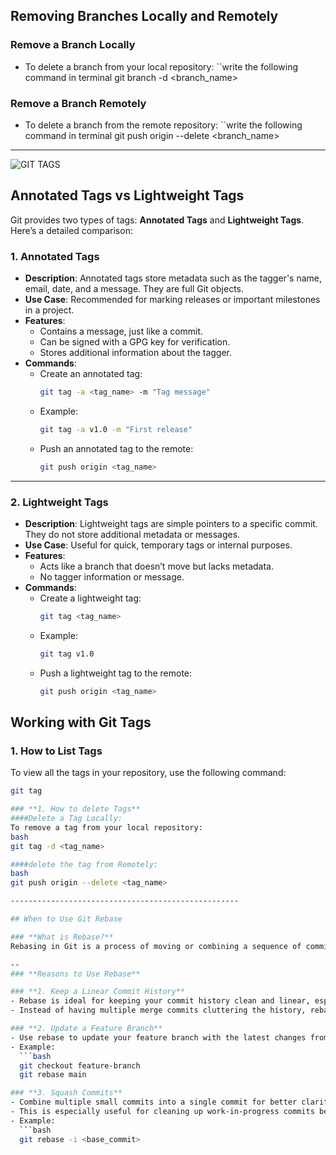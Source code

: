 ## Removing Branches Locally and Remotely

### **Remove a Branch Locally**
- To delete a branch from your local repository:
  ``write the following command in terminal
  git branch -d <branch_name>

### **Remove a Branch Remotely**
- To delete a branch from the remote repository:
  ``write the following command in terminal
git push origin --delete <branch_name>

----------------------------------------------------

![GIT TAGS]([https://miro.medium.com/v2/resize:fit:638/1*CW-G-2zVFpEfEZNOTBvT0g.jpeg])

## Annotated Tags vs Lightweight Tags

Git provides two types of tags: **Annotated Tags** and **Lightweight Tags**. Here’s a detailed comparison:

### **1. Annotated Tags**
- **Description**: Annotated tags store metadata such as the tagger's name, email, date, and a message. They are full Git objects.
- **Use Case**: Recommended for marking releases or important milestones in a project.
- **Features**:
  - Contains a message, just like a commit.
  - Can be signed with a GPG key for verification.
  - Stores additional information about the tagger.
- **Commands**:
  - Create an annotated tag:
    ```bash
    git tag -a <tag_name> -m "Tag message"
    ```
  - Example:
    ```bash
    git tag -a v1.0 -m "First release"
    ```
  - Push an annotated tag to the remote:
    ```bash
    git push origin <tag_name>
    ```

---

### **2. Lightweight Tags**
- **Description**: Lightweight tags are simple pointers to a specific commit. They do not store additional metadata or messages.
- **Use Case**: Useful for quick, temporary tags or internal purposes.
- **Features**:
  - Acts like a branch that doesn’t move but lacks metadata.
  - No tagger information or message.
- **Commands**:
  - Create a lightweight tag:
    ```bash
    git tag <tag_name>
    ```
  - Example:
    ```bash
    git tag v1.0
    ```
  - Push a lightweight tag to the remote:
    ```bash
    git push origin <tag_name>
    ```

## Working with Git Tags

### **1. How to List Tags**
To view all the tags in your repository, use the following command:
```bash
git tag

### **1. How to delete Tags**
####Delete a Tag Locally:
To remove a tag from your local repository:
bash
git tag -d <tag_name>

####delete the tag from Remotely:
bash
git push origin --delete <tag_name>

---------------------------------------------------

## When to Use Git Rebase

### **What is Rebase?**
Rebasing in Git is a process of moving or combining a sequence of commits to a new base commit. It helps maintain a cleaner and more linear commit history by avoiding unnecessary merge commits.

--
### **Reasons to Use Rebase**

### **1. Keep a Linear Commit History**
- Rebase is ideal for keeping your commit history clean and linear, especially in large projects.
- Instead of having multiple merge commits cluttering the history, rebasing re-applies commits directly on top of the base branch.

### **2. Update a Feature Branch**
- Use rebase to update your feature branch with the latest changes from the `main` branch without creating a merge commit.
- Example:
  ```bash
  git checkout feature-branch
  git rebase main

### **3. Squash Commits**
- Combine multiple small commits into a single commit for better clarity.
- This is especially useful for cleaning up work-in-progress commits before sharing your branch.
- Example:
  ```bash
  git rebase -i <base_commit>
